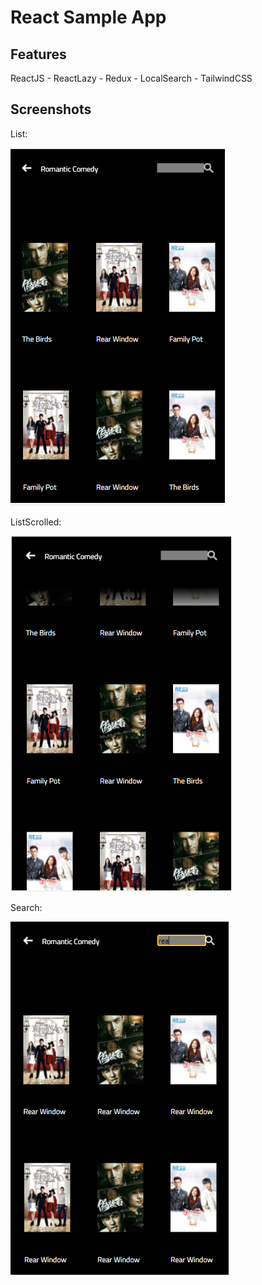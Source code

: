 # React Sample App

## Features

ReactJS - ReactLazy - Redux - LocalSearch - TailwindCSS

## Screenshots

List:

![](screenshots/list.PNG)


ListScrolled:

![](screenshots/listScrolled.PNG)


Search:

![](screenshots/search.PNG)

